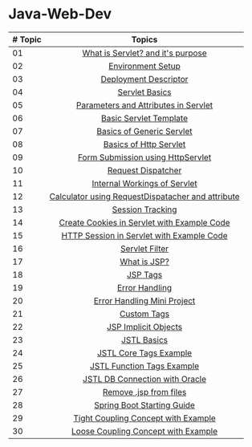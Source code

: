 # Java-Web-Dev
|# Topic | Topics                                                  |
|------|:---------------------------------------------------------:|
| 01  |  [What is Servlet? and it's purpose](./What%20is%20Servlet%3F.md)
| 02  |  [Environment Setup](./Setup.md)
| 03  |  [Deployment Descriptor](./Deployment%20Descriptor.md)
| 04  |  [Servlet Basics](./Servlet%20Basics.md)
| 05  |  [Parameters and Attributes in Servlet](./Parameters%20and%20Attributes%20in%20Servlet.md)
| 06  |  [Basic Servlet Template](./Template)
| 07  |  [Basics of Generic Servlet](./GenericServlet.md)
| 08  |  [Basics of Http Servlet](./HttpServlet.md)
| 09  |  [Form Submission using HttpServlet](./form)
| 10  |  [Request Dispatcher](./Request%20Dispatcher.md)
| 11  |  [Internal Workings of Servlet](./Internal%20Workings%20of%20Servlet.md)
| 12  |  [Calculator using RequestDispatacher and attribute](./calculator)
| 13  |  [Session Tracking](./Session%20Tracking%20in%20Servlet.md)
| 14  |  [Create Cookies in Servlet with Example Code](Create%20Cookies%20in%20Servlet%20with%20Example%20Code.md)
| 15  |  [HTTP Session in Servlet with Example Code](HTTP%20Session%20in%20Servlet%20with%20Example%20Code.md)
| 16  |  [Servlet Filter](Servlet%20Filter.md)
| 17  |  [What is JSP?](JSP.md)
| 18  |  [JSP Tags](JSP%20tags.md)
| 19  |  [Error Handling](Error%20Handling.md)
| 20  |  [Error Handling Mini Project](./ErrorHandling)
| 21  |  [Custom Tags](./CustomTags.md)
| 22  |  [JSP Implicit Objects](JSP%20Implicit%20Objects.md)
| 23  |  [JSTL Basics](./JSTL%20Basics.md)
| 24  |  [JSTL Core Tags Example](./JSTL%20Core.md)
| 25  |  [JSTL Function Tags Example](./JSTL%20Functions.md)
| 26  |  [JSTL DB Connection with Oracle](./JSTL%20DB%20Connection.md)
| 27  |  [Remove .jsp from files](./Remove%20.jsp%20from%20files.md)
| 28  |  [Spring Boot Starting Guide](./Spring%20Boot%20Starting%20Guide.md)
| 29  |  [Tight Coupling Concept with Example](./Tight%20Coupling.md)
| 30  |  [Loose Coupling Concept with Example](./Loose%20Coupling.md)
